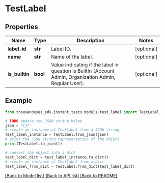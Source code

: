 # TestLabel


## Properties

Name | Type | Description | Notes
------------ | ------------- | ------------- | -------------
**label_id** | **str** | Label ID. | [optional] 
**name** | **str** | Name of the label. | [optional] 
**is_builtin** | **bool** | Value indicating if the label in question is BuiltIn (Account Admin, Organization Admin, Regular User). | [optional] 

## Example

```python
from thousandeyes_sdk.instant_tests.models.test_label import TestLabel

# TODO update the JSON string below
json = "{}"
# create an instance of TestLabel from a JSON string
test_label_instance = TestLabel.from_json(json)
# print the JSON string representation of the object
print(TestLabel.to_json())

# convert the object into a dict
test_label_dict = test_label_instance.to_dict()
# create an instance of TestLabel from a dict
test_label_from_dict = TestLabel.from_dict(test_label_dict)
```
[[Back to Model list]](../README.md#documentation-for-models) [[Back to API list]](../README.md#documentation-for-api-endpoints) [[Back to README]](../README.md)


